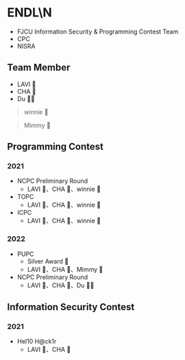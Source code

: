 # ENDL\N
* FJCU Information Security & Programming Contest Team
* CPC
* NISRA

## Team Member

* LAVI :hedgehog:
* CHA :hamster:
* Du :polar_bear:

> winnie :whale:

> Mimmy :poodle:

## Programming Contest

### 2021
* NCPC Preliminary Round
    * LAVI :hedgehog:、CHA :hamster:、winnie :whale:
* TOPC
    * LAVI :hedgehog:、CHA :hamster:、winnie :whale:
* ICPC
    * LAVI :hedgehog:、CHA :hamster:、winnie :whale:

### 2022
* PUPC
    * Silver Award :2nd_place_medal:
    * LAVI :hedgehog:、CHA :hamster:、Mimmy :poodle:
* NCPC Preliminary Round
    * LAVI :hedgehog:、CHA :hamster:、Du :polar_bear:

## Information Security Contest

### 2021
* Hel10 H@ck1r
    * LAVI :hedgehog:、CHA :hamster: